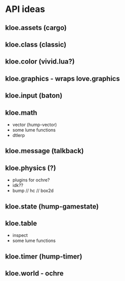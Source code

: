 # API ideas

## kloe.assets (cargo)

## kloe.class (classic)

## kloe.color (vivid.lua?)

## kloe.graphics - wraps love.graphics

## kloe.input (baton)

## kloe.math
- vector (hump-vector)
- some lume functions
- dtlerp

## kloe.message (talkback)

## kloe.physics (?)
- plugins for ochre?
- idk??
- bump // hc // box2d

## kloe.state (hump-gamestate)

## kloe.table
- inspect
- some lume functions

## kloe.timer (hump-timer)

## kloe.world - ochre
